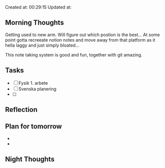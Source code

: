 Created at: 00:29:15 Updated at: 
 ## Morning Thoughts 
Getting used to new arm. Will figure out which postion is the best...
At some point gotta recreeate notion notes and move away from that
platform as it hella laggy and just simply bloated...

This note taking system is good and fun, together with git amazing.
 ## Tasks 
 - [ ] Fysik 1. arbete
 - [ ] Svenska planering
 - [ ] 
 ## Reflection 

 ## Plan for tomorrow 
 *  
 *  
 ## Night Thoughts 

 
